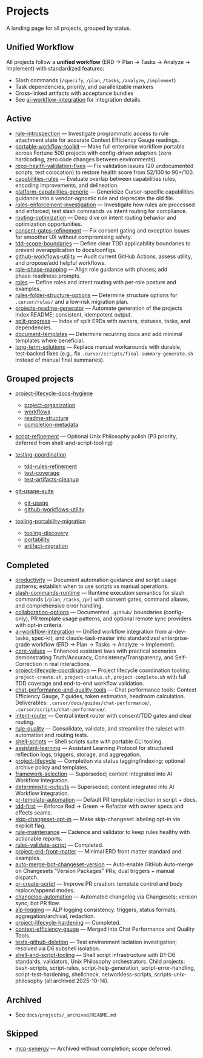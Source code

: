 # Projects

A landing page for all projects, grouped by status.

## Unified Workflow

All projects follow a **unified workflow** (ERD → Plan → Tasks → Analyze → Implement) with standardized features:

- Slash commands (`/specify`, `/plan`, `/tasks`, `/analyze`, `/implement`)
- Task dependencies, priority, and parallelizable markers
- Cross-linked artifacts with acceptance bundles
- See [ai-workflow-integration](_archived/2025/ai-workflow-integration/erd.md) for integration details.

## Active

- [rule-introspection](./rule-introspection/erd.md) — Investigate programmatic access to rule attachment state for accurate Context Efficiency Gauge readings.
- [portable-workflow-toolkit](./portable-workflow-toolkit/erd.md) — Make full enterprise workflow portable across Fortune 500 projects with config-driven adapters (zero hardcoding, zero code changes between environments).
- [repo-health-validation-fixes](./repo-health-validation-fixes/erd.md) — Fix validation issues (20 undocumented scripts, test colocation) to restore health score from 52/100 to 90+/100.
- [capabilities-rules](./capabilities-rules/erd.md) — Evaluate overlap between capabilities rules, encoding improvements, and delineation.
- [platform-capabilities-generic](./platform-capabilities-generic/erd.md) — Genericize Cursor-specific capabilities guidance into a vendor-agnostic rule and deprecate the old file.
- [rules-enforcement-investigation](./rules-enforcement-investigation/erd.md) — Investigate how rules are processed and enforced; test slash commands vs intent routing for compliance.
- [routing-optimization](./routing-optimization/erd.md) — Deep dive on intent routing behavior and optimization opportunities.
- [consent-gates-refinement](./consent-gates-refinement/erd.md) — Fix consent gating and exception issues for smoother UX without compromising safety.
- [tdd-scope-boundaries](./tdd-scope-boundaries/erd.md) — Define clear TDD applicability boundaries to prevent overapplication to docs/configs.
- [github-workflows-utility](./github-workflows-utility/erd.md) — Audit current GitHub Actions, assess utility, and propose/add helpful workflows.
- [role-phase-mapping](./role-phase-mapping/erd.md) — Align role guidance with phases; add phase‑readiness prompts.
- [roles](./roles/erd.md) — Define roles and intent routing with per‑role posture and examples.
- [rules-folder-structure-options](./rules-folder-structure-options/erd.md) — Determine structure options for `.cursor/rules/` and a low‑risk migration plan.
- [projects-readme-generator](./projects-readme-generator/erd.md) — Automate generation of the projects index README; consistent, idempotent output.
- [split-progress](./split-progress/erd.md) — Index of split ERDs with owners, statuses, tasks, and dependencies.
- [document-templates](./document-templates/erd.md) — Determine recurring docs and add minimal templates where beneficial.
- [long-term-solutions](./long-term-solutions/erd.md) — Replace manual workarounds with durable, test‑backed fixes (e.g., fix `.cursor/scripts/final-summary-generate.sh` instead of manual final summaries).

## Grouped projects

- [project-lifecycle-docs-hygiene](./project-lifecycle-docs-hygiene/erd.md)

  - [project-organization](./project-organization/erd.md)
  - [workflows](./workflows/erd.md)
  - [readme-structure](./readme-structure/erd.md)
  - [completion-metadata](./completion-metadata/erd.md)

- [script-refinement](./script-refinement/erd.md) — Optional Unix Philosophy polish (P3 priority, deferred from shell-and-script-tooling)

- [testing-coordination](./testing-coordination/erd.md)

  - [tdd-rules-refinement](./tdd-rules-refinement/erd.md)
  - [test-coverage](./test-coverage/erd.md)
  - [test-artifacts-cleanup](./test-artifacts-cleanup/erd.md)

- [git-usage-suite](./git-usage-suite/erd.md)

  - [git-usage](./git-usage/erd.md)
  - [github-workflows-utility](./github-workflows-utility/erd.md)

- [tooling-portability-migration](./tooling-portability-migration/erd.md)
  - [tooling-discovery](./tooling-discovery/erd.md)
  - [portability](./portability/erd.md)
  - [artifact-migration](./artifact-migration/erd.md)

## Completed

- [productivity](../_archived/2025/productivity/final-summary.md) — Document automation guidance and script usage patterns; establish when to use scripts vs manual operations.
- [slash-commands-runtime](../_archived/2025/slash-commands-runtime/final-summary.md) — Runtime execution semantics for slash commands (`/plan`, `/tasks`, `/pr`) with consent gates, command aliases, and comprehensive error handling.
- [collaboration-options](./_archived/2025/collaboration-options/final-summary.md) — Documented `.github/` boundaries (config-only), PR template usage patterns, and optional remote sync providers with opt-in criteria.
- [ai-workflow-integration](_archived/2025/ai-workflow-integration/final-summary.md) — Unified workflow integration from ai-dev-tasks, spec-kit, and claude-task-master into standardized enterprise-grade workflow (ERD → Plan → Tasks → Analyze → Implement).
- [core-values](_archived/2025/core-values/final-summary.md) — Enhanced assistant laws with practical scenarios demonstrating Truth/Accuracy, Consistency/Transparency, and Self-Correction in real interactions.
- [project-lifecycle-coordination](_archived/2025/project-lifecycle-coordination/final-summary.md) — Project lifecycle coordination tooling: `project-create.sh`, `project-status.sh`, `project-complete.sh` with full TDD coverage and end-to-end workflow validation.
- [chat-performance-and-quality-tools](_archived/2025/chat-performance-and-quality-tools/final-summary.md) — Chat performance tools: Context Efficiency Gauge, 7 guides, token estimation, headroom calculation. Deliverables: `.cursor/docs/guides/chat-performance/`, `.cursor/scripts/chat-performance/`.
- [intent-router](_archived/2025/intent-router/final-summary.md) — Central intent router with consent/TDD gates and clear routing.
- [rule-quality](_archived/2025/rule-quality/final-summary.md) — Consolidate, validate, and streamline the ruleset with automation and routing tests.
- [shell-scripts](_archived/2025/shell-scripts/final-summary.md) — Shell scripts suite with portable CLI tooling.
- [assistant-learning](_archived/2025/assistant-learning/final-summary.md) — Assistant Learning Protocol for structured reflection logs, triggers, storage, and aggregation.
- [project-lifecycle](_archived/2025/project-lifecycle/final-summary.md) — Completion via status tagging/indexing; optional archive policy and templates.
- [framework-selection](_archived/2025/framework-selection/erd.md) — Superseded; content integrated into AI Workflow Integration.
- [deterministic-outputs](_archived/2025/deterministic-outputs/erd.md) — Superseded; content integrated into AI Workflow Integration.
- [pr-template-automation](_archived/2025/pr-template-automation/final-summary.md) — Default PR template injection in script + docs.
- [tdd-first](_archived/2025/tdd-first/final-summary.md) — Enforce Red → Green → Refactor with owner specs and effects seams.
- [skip-changeset-opt-in](_archived/2025/skip-changeset-opt-in/final-summary.md) — Make skip-changeset labeling opt-in via explicit flag.
- [rule-maintenance](_archived/2025/rule-maintenance/final-summary.md) — Cadence and validator to keep rules healthy with actionable reports.
- [rules-validate-script](_archived/2025/rules-validate-script/final-summary.md) — Completed.
- [project-erd-front-matter](_archived/2025/project-erd-front-matter/final-summary.md) — Minimal ERD front matter standard and examples.
- [auto-merge-bot-changeset-version](_archived/2025/auto-merge-bot-changeset-version/final-summary.md) — Auto‑enable GitHub Auto‑merge on Changesets “Version Packages” PRs; dual triggers + manual dispatch.
- [pr-create-script](_archived/2025/pr-create-script/erd.md) — Improve PR creation: template control and body replace/append modes.
- [changelog-automation](_archived/2025/changelog-automation/final-summary.md) — Automated changelog via Changesets; version sync; bot PR flow.
- [alp-logging](_archived/2025/alp-logging/final-summary.md) — ALP logging consistency: triggers, status formats, aggregation/archival, redaction.
- [project-lifecycle-hardening](_archived/2025/project-lifecycle-hardening/final-summary.md) — Completed.
- [context-efficiency-gauge](_archived/2025/context-efficiency-gauge/erd.md) — Merged into Chat Performance and Quality Tools.
- [tests-github-deletion](_archived/2025/tests-github-deletion/final-summary.md) — Test environment isolation investigation; resolved via D6 subshell isolation.
- [shell-and-script-tooling](_archived/2025/shell-and-script-tooling/final-summary.md) — Shell script infrastructure with D1-D6 standards, validators, Unix Philosophy orchestrators. Child projects: bash-scripts, script-rules, script-help-generation, script-error-handling, script-test-hardening, shellcheck, networkless-scripts, scripts-unix-philosophy (all archived 2025-10-14).

## Archived

- See `docs/projects/_archived/README.md`

## Skipped

- [mcp-synergy](_archived/2025/mcp-synergy/erd.md) — Archived without completion; scope deferred.
